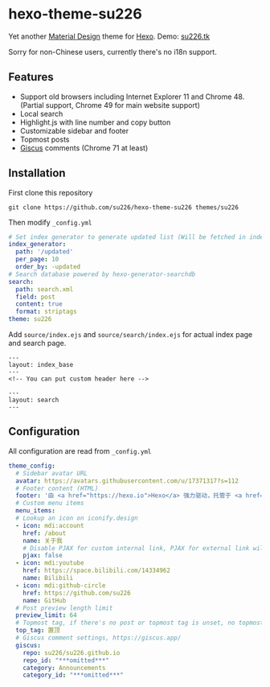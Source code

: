 # hexo-theme-su226

Yet another [Material Design](https://material.io) theme for [Hexo](https://hexo.io). Demo: [su226.tk](https://su226.tk)

Sorry for non-Chinese users, currently there's no i18n support.

## Features

* Support old browsers including Internet Explorer 11 and Chrome 48. (Partial support, Chrome 49 for main website support)
* Local search
* Highlight.js with line number and copy button
* Customizable sidebar and footer
* Topmost posts
* [Giscus](https://giscus.app) comments (Chrome 71 at least)

## Installation

First clone this repository

```shell
git clone https://github.com/su226/hexo-theme-su226 themes/su226
```

Then modify `_config.yml`

```yaml
# Set index generator to generate updated list (Will be fetched in index.html's script)
index_generator:
  path: '/updated'
  per_page: 10
  order_by: -updated
# Search database powered by hexo-generator-searchdb
search:
  path: search.xml
  field: post
  content: true
  format: striptags
theme: su226
```

Add `source/index.ejs` and `source/search/index.ejs` for actual index page and search page.

```ejs
---
layout: index_base
---
<!-- You can put custom header here -->
```

```ejs
---
layout: search
---
```

## Configuration

All configuration are read from `_config.yml`

```yaml
theme_config:
  # Sidebar avatar URL
  avatar: https://avatars.githubusercontent.com/u/17371317?s=112
  # Footer content (HTML)
  footer: '由 <a href="https://hexo.io">Hexo</a> 强力驱动，托管于 <a href="https://pages.github.com/">Github Pages</a>'
  # Custom menu items
  menu_items:
  # Lookup an icon on iconify.design
  - icon: mdi:account
    href: /about
    name: 关于我
    # Disable PJAX for custom internal link, PJAX for external link will be automatically disabled.
    pjax: false
  - icon: mdi:youtube
    href: https://space.bilibili.com/14334962
    name: Bilibili
  - icon: mdi:github-circle
    href: https://github.com/su226
    name: GitHub
  # Post preview length limit
  preview_limit: 64
  # Topmost tag, if there's no post or topmost tag is unset, no topmost post will be displayed.
  top_tag: 置顶
  # Giscus comment settings, https://giscus.app/
  giscus:
    repo: su226/su226.github.io
    repo_id: "***omitted***"
    category: Announcements
    category_id: "***omitted***"
```